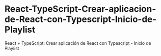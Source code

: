 # React-TypeScript-Crear-aplicacion-de-React-con-Typescript-Inicio-de-Playlist
React + TypeScript: Crear aplicación de React con Typescript - Inicio de Playlist

